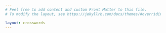```yaml
---
# Feel free to add content and custom Front Matter to this file.
# To modify the layout, see https://jekyllrb.com/docs/themes/#overriding-theme-defaults

layout: crosswords
---
```

